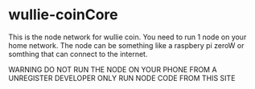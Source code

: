 # wullie-coinCore
This is the node network for wullie coin.
You need  to run 1 node on your home network.
The node can be something like a raspbery pi zeroW or somthing that can connect to the internet.

WARNING DO NOT RUN THE NODE ON YOUR PHONE FROM A UNREGISTER DEVELOPER ONLY RUN NODE CODE FROM THIS SITE
